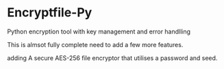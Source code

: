 # Encryptfile-Py

Python encryption tool with key management and error handlling 

This is almsot fully complete need to add a few more features. 

adding A secure AES-256 file encryptor that utilises a password and seed.





